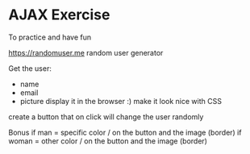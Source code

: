 # AJAX Exercise

To practice and have fun

https://randomuser.me
random user generator

Get the user:

- name
- email
- picture
  display it in the browser :)
  make it look nice with CSS

create a button that on click will change the user randomly

Bonus
if man = specific color / on the button and the image (border)
if woman = other color / on the button and the image (border)
